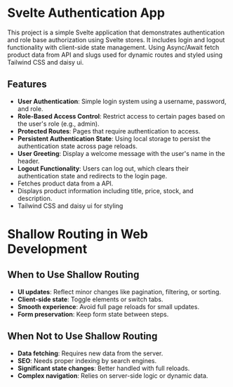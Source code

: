 # Svelte Authentication App

This project is a simple Svelte application that demonstrates authentication and role base authorization using Svelte stores. It includes login and logout functionality with client-side state management. Using Async/Await fetch product data from API and slugs used for dynamic routes and styled using Tailwind CSS and daisy ui.

## Features

- **User Authentication**: Simple login system using a username, password, and role.
- **Role-Based Access Control**: Restrict access to certain pages based on the user's role (e.g., admin).
- **Protected Routes**: Pages that require authentication to access.
- **Persistent Authentication State**: Using local storage to persist the authentication state across page reloads.
- **User Greeting**: Display a welcome message with the user's name in the header.
- **Logout Functionality**: Users can log out, which clears their authentication state and redirects to the login page.
- Fetches product data from a API.
- Displays product information including title, price, stock, and description.
- Tailwind CSS and daisy ui for styling

# Shallow Routing in Web Development

## When to Use Shallow Routing

- **UI updates**: Reflect minor changes like pagination, filtering, or sorting.
- **Client-side state**: Toggle elements or switch tabs.
- **Smooth experience**: Avoid full page reloads for small updates.
- **Form preservation**: Keep form state between steps.

## When Not to Use Shallow Routing

- **Data fetching**: Requires new data from the server.
- **SEO**: Needs proper indexing by search engines.
- **Significant state changes**: Better handled with full reloads.
- **Complex navigation**: Relies on server-side logic or dynamic data.
